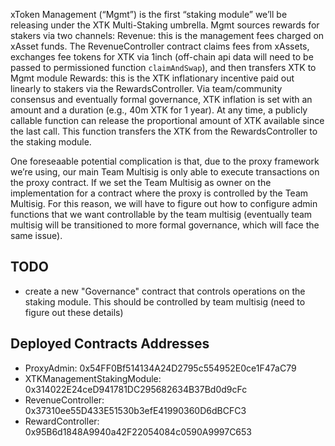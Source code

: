 xToken Management (“Mgmt”) is the first “staking module” we’ll be releasing under the XTK Multi-Staking umbrella. Mgmt sources rewards for stakers via two channels:
Revenue: this is the management fees charged on xAsset funds. The RevenueController contract claims fees from xAssets, exchanges fee tokens for XTK via 1inch (off-chain api data will need to be passed to permissioned function `claimAndSwap`), and then transfers XTK to Mgmt module
Rewards: this is the XTK inflationary incentive paid out linearly to stakers via the RewardsController. Via team/community consensus and eventually formal governance, XTK inflation is set with an amount and a duration (e.g., 40m XTK for 1 year). At any time, a publicly callable function can release the proportional amount of XTK available since the last call. This function transfers the XTK from the RewardsController to the staking module.

One foreseaable potential complication is that, due to the proxy framework we’re using, our main Team Multisig is only able to execute transactions on the proxy contract. If we set the Team Multisig as owner on the implementation for a contract where the proxy is controlled by the Team Multisig. For this reason, we will have to figure out how to configure admin functions that we want controllable by the team multisig (eventually team multisig will be transitioned to more formal governance, which will face the same issue).

## TODO

- create a new "Governance" contract that controls operations on the staking module. This should be controlled by team multisig (need to figure out these details)

## Deployed Contracts Addresses

- ProxyAdmin: 0x54FF0Bf514134A24D2795c554952E0ce1F47aC79
- XTKManagementStakingModule: 0x314022E24ceD941781DC295682634B37Bd0d9cFc
- RevenueController: 0x37310ee55D433E51530b3efE41990360D6dBCFC3
- RewardController: 0x95B6d1848A9940a42F22054084c0590A9997C653
